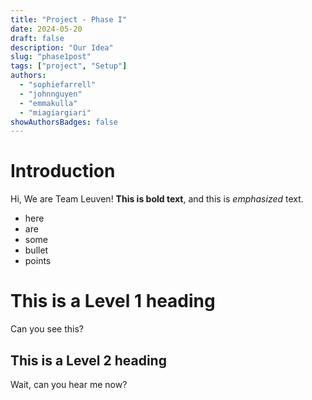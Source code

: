 ```yaml
---
title: "Project - Phase I"
date: 2024-05-20
draft: false
description: "Our Idea"
slug: "phase1post"
tags: ["project", "Setup"]
authors:
  - "sophiefarrell"
  - "johnnguyen"
  - "emmakulla"
  - "miagiargiari"
showAuthorsBadges: false
---
```


# Introduction

Hi, We are Team Leuven! **This is bold text**, and this is _emphasized_ text.

- here
- are
- some
- bullet
- points

# This is a Level 1 heading

Can you see this?

## This is a Level 2 heading

Wait, can you hear me now?
